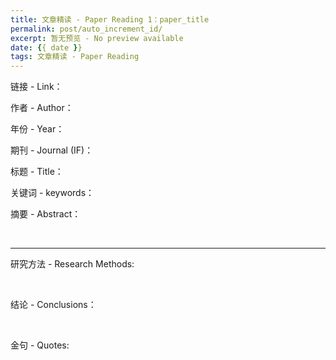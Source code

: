 ```yaml
---
title: 文章精读 - Paper Reading 1：paper_title
permalink: post/auto_increment_id/
excerpt: 暂无预览 - No preview available
date: {{ date }}
tags: 文章精读 - Paper Reading
---
```


链接 - Link：

作者 - Author：

年份 - Year：

期刊 - Journal (IF)：

标题 - Title：

关键词 - keywords：

摘要 - Abstract：

<br>

---

研究方法 - Research Methods:

<br>

结论 - Conclusions：

<br>

金句 - Quotes:

